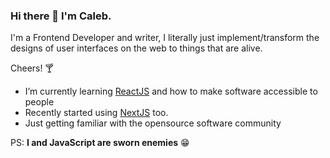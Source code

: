 ### Hi there 👋 I'm Caleb.

I'm a Frontend Developer and writer, I literally just implement/transform the designs of user interfaces on the web to things that are alive. 

Cheers! :cocktail:

- I’m currently learning [ReactJS](https://reactjs.com) and how to make software accessible to people
- Recently started using [NextJS](https://nextjs.org/) too.
- Just getting familiar with the opensource software community

PS: **I and JavaScript are sworn enemies** :grin:

